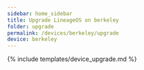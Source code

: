 ```yaml
---
sidebar: home_sidebar
title: Upgrade LineageOS on berkeley
folder: upgrade
permalink: /devices/berkeley/upgrade
device: berkeley
---
```

{% include templates/device_upgrade.md %}
